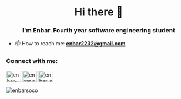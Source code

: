 <h1 align="center">Hi there 👋</h1>
<h3 align="center">I'm Enbar. Fourth year software engineering student</h3>

- 📫 How to reach me: **enbar2232@gmail.com**

<h3 align="left">Connect with me:</h3>
<p align="left">
<a href="https://linkedin.com/in/enbar-socolovsky-b2514220a/" target="blank"><img align="center" src="https://raw.githubusercontent.com/rahuldkjain/github-profile-readme-generator/master/src/images/icons/Social/linked-in-alt.svg" alt="enbar-socolovsky" height="30" width="40" /></a>
<a href="https://fb.com/enbar.sokolovsky" target="blank"><img align="center" src="https://raw.githubusercontent.com/rahuldkjain/github-profile-readme-generator/master/src/images/icons/Social/facebook.svg" alt="enbar.socolovsky" height="30" width="40" /></a>
<a href="https://instagram.com/enbar_soco" target="blank"><img align="center" src="https://raw.githubusercontent.com/rahuldkjain/github-profile-readme-generator/master/src/images/icons/Social/instagram.svg" alt="enbar_soco" height="30" width="40" /></a>
</p>

<p><img align="center" src="https://github-readme-stats.vercel.app/api/top-langs?username=enbarsoco&show_icons=true&locale=en&layout=compact" alt="enbarsoco" /></p>
